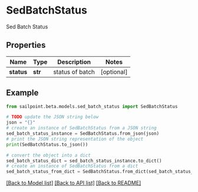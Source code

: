 # SedBatchStatus

Sed Batch Status

## Properties

Name | Type | Description | Notes
------------ | ------------- | ------------- | -------------
**status** | **str** | status of batch | [optional] 

## Example

```python
from sailpoint.beta.models.sed_batch_status import SedBatchStatus

# TODO update the JSON string below
json = "{}"
# create an instance of SedBatchStatus from a JSON string
sed_batch_status_instance = SedBatchStatus.from_json(json)
# print the JSON string representation of the object
print(SedBatchStatus.to_json())

# convert the object into a dict
sed_batch_status_dict = sed_batch_status_instance.to_dict()
# create an instance of SedBatchStatus from a dict
sed_batch_status_from_dict = SedBatchStatus.from_dict(sed_batch_status_dict)
```
[[Back to Model list]](../README.md#documentation-for-models) [[Back to API list]](../README.md#documentation-for-api-endpoints) [[Back to README]](../README.md)


